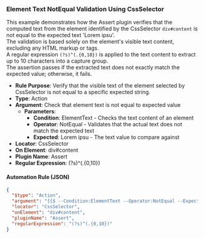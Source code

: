 ### Element Text NotEqual Validation Using CssSelector

This example demonstrates how the Assert plugin verifies that the computed text from the element identified by the CssSelector `div#content` is not equal to the expected text 'Lorem ipsu'.  
The validation is based solely on the element's visible text content, excluding any HTML markup or tags.  
A regular expression `(?s)^(.{0,10})` is applied to the text content to extract up to 10 characters into a capture group.  
The assertion passes if the extracted text does not exactly match the expected value; otherwise, it fails.

- **Rule Purpose**: Verify that the visible text of the element selected by CssSelector is not equal to a specific expected string.  
- **Type**: Action  
- **Argument**: Check that element text is not equal to expected value  
  - **Parameters**:  
    - **Condition**: ElementText - Checks the text content of an element  
    - **Operator**: NotEqual - Validates that the actual text does not match the expected text  
    - **Expected**: Lorem ipsu - The text value to compare against  
- **Locator**: CssSelector  
- **On Element**: div#content  
- **Plugin Name**: Assert  
- **Regular Expression**: (?s)^(.{0,10})

#### Automation Rule (JSON)

```json
{
  "$type": "Action",
  "argument": "{{$ --Condition:ElementText --Operator:NotEqual --Expected:Lorem ipsu}}",
  "locator": "CssSelector",
  "onElement": "div#content",
  "pluginName": "Assert",
  "regularExpression": "(?s)^(.{0,10})"
}
```
